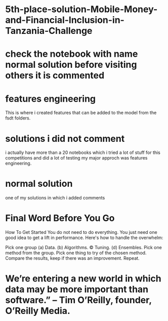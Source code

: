 # 5th-place-solution-Mobile-Money-and-Financial-Inclusion-in-Tanzania-Challenge

# check the notebook with name normal solution before visiting others it is commented

 # features engineering
This is where i created features that can be added to the model from the fsdt folders.

# solutions i did not comment
i actually have more than a 20 notebooks which i tried a lot of stuff for this competitions and did a lot of testing my major approch was features engineering.

# normal solution
one of my solutions in which i added comments

# Final Word Before You Go
How To Get Started You do not need to do everything. You just need one good idea to get a lift in performance. Here's how to handle the overwhelm:

Pick one group (a) Data. (b) Algorithms. © Tuning. (d) Ensembles.
Pick one method from the group.
Pick one thing to try of the chosen method.
Compare the results, keep if there was an improvement.
Repeat.
# We’re entering a new world in which data may be more important than software.” – Tim O’Reilly, founder, O’Reilly Media.
